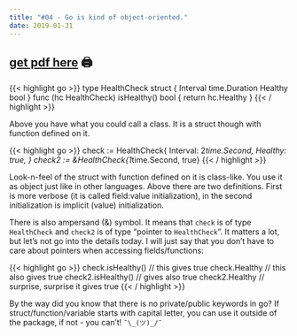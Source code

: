 ```yaml
---
title: "#04 - Go is kind of object-oriented."
date: 2019-01-31
---
```


## [get pdf here](/gott/episode04.pdf) 🖨

{{< highlight go >}}
type HealthCheck struct {
  Interval   time.Duration
  Healthy    bool
}
func (hc HealthCheck) isHealthy() bool {
  return hc.Healthy
}
{{< / highlight >}}

Above you have what you could call a class. It is a struct though with function defined on it.

{{< highlight go >}}
check := HealthCheck{
  Interval: 2*time.Second,
  Healthy: true,
}
check2 := &HealthCheck{1*time.Second, true}
{{< / highlight >}}

Look-n-feel of the struct with function defined on it is class-like. You use it as object just like in other languages. Above there are two definitions. First is more verbose (it is called field:value initialization), in the second initialization is implicit (value) initialization.

There is also ampersand (&) symbol. It means that `check` is of type `HealthCheck` and `check2` is of type “pointer to `HealthCheck`”. It matters a lot, but let’s not go into the details today. I will just say that you don’t have to care about pointers when accessing fields/functions:

{{< highlight go >}}
check.isHealthy()  // this gives true
check.Healthy      // this also gives true
check2.isHealthy() // gives also true
check2.Healthy     // surprise, surprise it gives true
{{< / highlight >}}

By the way did you know that there is no private/public keywords in go? If struct/function/variable starts with capital letter, you can use it outside of the package, if not - you can’t! `¯\_(ツ)_/¯`